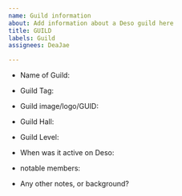 ```yaml
---
name: Guild information
about: Add information about a Deso guild here
title: GUILD
labels: Guild
assignees: DeaJae

---
```


- Name of Guild:
- Guild Tag:

- Guild image/logo/GUID:

- Guild Hall:

- Guild Level:

- When was it active on Deso:

- notable members:

- Any other notes, or background?
